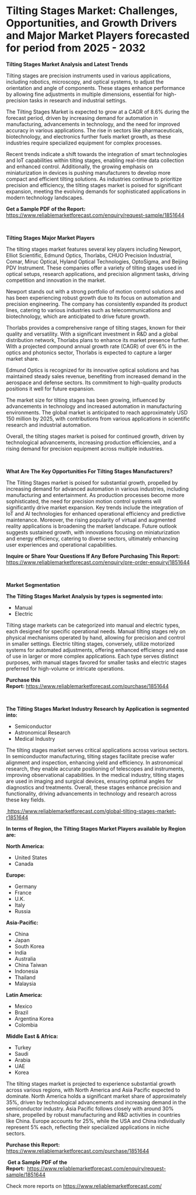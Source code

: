 <p><h1>Tilting Stages Market: Challenges, Opportunities, and Growth Drivers and Major Market Players forecasted for period from 2025 - 2032</h1></p><p><strong>Tilting Stages Market Analysis and Latest Trends</strong></p>
<p><p>Tilting stages are precision instruments used in various applications, including robotics, microscopy, and optical systems, to adjust the orientation and angle of components. These stages enhance performance by allowing fine adjustments in multiple dimensions, essential for high-precision tasks in research and industrial settings. </p><p>The Tilting Stages Market is expected to grow at a CAGR of 8.6% during the forecast period, driven by increasing demand for automation in manufacturing, advancements in technology, and the need for improved accuracy in various applications. The rise in sectors like pharmaceuticals, biotechnology, and electronics further fuels market growth, as these industries require specialized equipment for complex processes.</p><p>Recent trends indicate a shift towards the integration of smart technologies and IoT capabilities within tilting stages, enabling real-time data collection and enhanced control. Additionally, the growing emphasis on miniaturization in devices is pushing manufacturers to develop more compact and efficient tilting solutions. As industries continue to prioritize precision and efficiency, the tilting stages market is poised for significant expansion, meeting the evolving demands for sophisticated applications in modern technology landscapes.</p></p>
<p><strong>Get a Sample PDF of the Report:&nbsp;</strong> <a href="https://www.reliablemarketforecast.com/enquiry/request-sample/1851644?utm_campaign=2015&utm_medium=2&utm_source=Github&utm_content=ia&utm_term=07012025&utm_id=tilting-stages">https://www.reliablemarketforecast.com/enquiry/request-sample/1851644</a></p>
<p>&nbsp;</p>
<p><strong>Tilting Stages Major Market Players</strong></p>
<p><p>The tilting stages market features several key players including Newport, Elliot Scientific, Edmund Optics, Thorlabs, CHUO Precision Industrial, Comar, Miruc Optical, Hyland Optical Technologies, OptoSigma, and Beijing PDV Instrument. These companies offer a variety of tilting stages used in optical setups, research applications, and precision alignment tasks, driving competition and innovation in the market.</p><p>Newport stands out with a strong portfolio of motion control solutions and has been experiencing robust growth due to its focus on automation and precision engineering. The company has consistently expanded its product lines, catering to various industries such as telecommunications and biotechnology, which are anticipated to drive future growth.</p><p>Thorlabs provides a comprehensive range of tilting stages, known for their quality and versatility. With a significant investment in R&D and a global distribution network, Thorlabs plans to enhance its market presence further. With a projected compound annual growth rate (CAGR) of over 6% in the optics and photonics sector, Thorlabs is expected to capture a larger market share.</p><p>Edmund Optics is recognized for its innovative optical solutions and has maintained steady sales revenue, benefiting from increased demand in the aerospace and defense sectors. Its commitment to high-quality products positions it well for future expansion.</p><p>The market size for tilting stages has been growing, influenced by advancements in technology and increased automation in manufacturing environments. The global market is anticipated to reach approximately USD 150 million by 2025, with contributions from various applications in scientific research and industrial automation.</p><p>Overall, the tilting stages market is poised for continued growth, driven by technological advancements, increasing production efficiencies, and a rising demand for precision equipment across multiple industries.</p></p>
<p>&nbsp;</p>
<p><strong>What Are The Key Opportunities For Tilting Stages Manufacturers?</strong></p>
<p><p>The Tilting Stages market is poised for substantial growth, propelled by increasing demand for advanced automation in various industries, including manufacturing and entertainment. As production processes become more sophisticated, the need for precision motion control systems will significantly drive market expansion. Key trends include the integration of IoT and AI technologies for enhanced operational efficiency and predictive maintenance. Moreover, the rising popularity of virtual and augmented reality applications is broadening the market landscape. Future outlook suggests sustained growth, with innovations focusing on miniaturization and energy efficiency, catering to diverse sectors, ultimately enhancing user experiences and operational capabilities.</p></p>
<p><strong>Inquire or Share Your Questions If Any Before Purchasing This Report:</strong> <a href="https://www.reliablemarketforecast.com/enquiry/pre-order-enquiry/1851644?utm_campaign=2015&utm_medium=2&utm_source=Github&utm_content=ia&utm_term=07012025&utm_id=tilting-stages">https://www.reliablemarketforecast.com/enquiry/pre-order-enquiry/1851644</a></p>
<p>&nbsp;</p>
<p><strong>Market Segmentation</strong></p>
<p><strong>The Tilting Stages Market Analysis by types is segmented into:</strong></p>
<p><ul><li>Manual</li><li>Electric</li></ul></p>
<p><p>Tilting stage markets can be categorized into manual and electric types, each designed for specific operational needs. Manual tilting stages rely on physical mechanisms operated by hand, allowing for precision and control in smaller settings. Electric tilting stages, conversely, utilize motorized systems for automated adjustments, offering enhanced efficiency and ease of use in larger or more complex applications. Each type serves distinct purposes, with manual stages favored for smaller tasks and electric stages preferred for high-volume or intricate operations.</p></p>
<p><strong>Purchase this Report:&nbsp;</strong><a href="https://www.reliablemarketforecast.com/purchase/1851644?utm_campaign=2015&utm_medium=2&utm_source=Github&utm_content=ia&utm_term=07012025&utm_id=tilting-stages">https://www.reliablemarketforecast.com/purchase/1851644</a></p>
<p>&nbsp;</p>
<p><strong>The Tilting Stages Market Industry Research by Application is segmented into:</strong></p>
<p><ul><li>Semiconductor</li><li>Astronomical Research</li><li>Medical Industry</li></ul></p>
<p><p>The tilting stages market serves critical applications across various sectors. In semiconductor manufacturing, tilting stages facilitate precise wafer alignment and inspection, enhancing yield and efficiency. In astronomical research, they enable accurate positioning of telescopes and instruments, improving observational capabilities. In the medical industry, tilting stages are used in imaging and surgical devices, ensuring optimal angles for diagnostics and treatments. Overall, these stages enhance precision and functionality, driving advancements in technology and research across these key fields.</p></p>
<p><a href="https://www.reliablemarketforecast.com/global-tilting-stages-market-r1851644?utm_campaign=2015&utm_medium=2&utm_source=Github&utm_content=ia&utm_term=07012025&utm_id=tilting-stages">&nbsp;https://www.reliablemarketforecast.com/global-tilting-stages-market-r1851644</a></p>
<p><strong>In terms of Region, the Tilting Stages Market Players available by Region are:</strong></p>
<p>
    <p> <strong> North America: </strong>
        <ul>
            <li>United States</li>
            <li>Canada</li>
        </ul>
        </p> 
    <p> <strong> Europe: </strong>
        <ul>
            <li>Germany</li>
            <li>France</li>
            <li>U.K.</li>
            <li>Italy</li>
            <li>Russia</li>
        </ul>
        </p> 
    <p> <strong> Asia-Pacific: </strong>
        <ul>
            <li>China</li>
            <li>Japan</li>
            <li>South Korea</li>
            <li>India</li>
            <li>Australia</li>
            <li>China Taiwan</li>
            <li>Indonesia</li>
            <li>Thailand</li>
            <li>Malaysia</li>
        </ul>
        </p> 
    <p> <strong> Latin America: </strong>
        <ul>
            <li>Mexico</li>
            <li>Brazil</li>
            <li>Argentina Korea</li>
            <li>Colombia</li>
        </ul>
        </p> 
    <p> <strong> Middle East & Africa: </strong>
        <ul>
            <li>Turkey</li>
            <li>Saudi</li>
            <li>Arabia</li>
            <li>UAE</li>
            <li>Korea</li>
        </ul>
    </p>
    </p>
<p><p>The tilting stages market is projected to experience substantial growth across various regions, with North America and Asia Pacific expected to dominate. North America holds a significant market share of approximately 35%, driven by technological advancements and increasing demand in the semiconductor industry. Asia Pacific follows closely with around 30% share, propelled by robust manufacturing and R&D activities in countries like China. Europe accounts for 25%, while the USA and China individually represent 5% each, reflecting their specialized applications in niche sectors.</p></p>
<p><strong>Purchase this Report: </strong><a href="https://www.reliablemarketforecast.com/purchase/1851644?utm_campaign=2015&utm_medium=2&utm_source=Github&utm_content=ia&utm_term=07012025&utm_id=tilting-stages">https://www.reliablemarketforecast.com/purchase/1851644</a></p>
<p>&nbsp;<strong>Get a Sample PDF of the Report:&nbsp;&nbsp;</strong><a href="https://www.reliablemarketforecast.com/enquiry/request-sample/1851644?utm_campaign=2015&utm_medium=2&utm_source=Github&utm_content=ia&utm_term=07012025&utm_id=tilting-stages">https://www.reliablemarketforecast.com/enquiry/request-sample/1851644</a></p>
<p><strong></strong></p>
<p>Check more reports on <a href="https://www.reliablemarketforecast.com/?utm_campaign=2015&utm_medium=2&utm_source=Github&utm_content=ia&utm_term=07012025&utm_id=tilting-stages">https://www.reliablemarketforecast.com/</a></p>